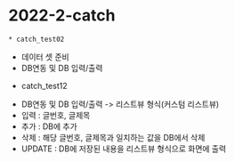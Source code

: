 # 2022-2-catch 

    * catch_test02
   + 데이터 셋 준비
   + DB연동 및 DB 입력/출력
  * catch_test12
   + DB연동 및 DB 입력/출력 -> 리스트뷰 형식(커스텀 리스트뷰)
   + 입력 : 글번호, 글제목
   + 추가 : DB에 추가
   + 삭제 : 해당 글번호, 글제목과 일치하는 값을 DB에서 삭제
   + UPDATE : DB에 저장된 내용을 리스트뷰 형식으로 화면에 출력
